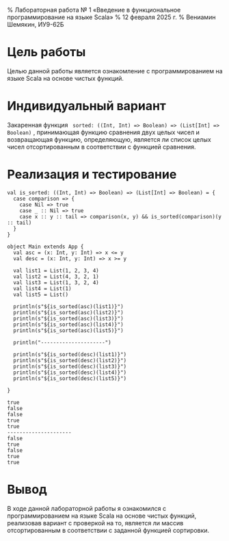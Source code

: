 % Лабораторная работа № 1 «Введение в функциональное
  программирование на языке Scala»
% 12 февраля 2025 г.
% Вениамин Шемякин, ИУ9-62Б

# Цель работы
Целью данной работы является ознакомление с программированием на языке Scala на основе чистых функций.

# Индивидуальный вариант
Закаренная функция ```
sorted: ((Int, Int) => Boolean) => (List[Int] => Boolean)```
, принимающая функцию сравнения двух целых чисел и возвращающая функцию,
 определяющую, является ли список целых чисел отсортированным в соответствии с функцией сравнения.

# Реализация и тестирование
```
val is_sorted: ((Int, Int) => Boolean) => (List[Int] => Boolean) = {
  case comparison => {
    case Nil => true
    case _ :: Nil => true
    case x :: y :: tail => comparison(x, y) && is_sorted(comparison)(y :: tail)
  }
}

object Main extends App {
  val asc = (x: Int, y: Int) => x <= y
  val desc = (x: Int, y: Int) => x >= y

  val list1 = List(1, 2, 3, 4)
  val list2 = List(4, 3, 2, 1)
  val list3 = List(1, 3, 2, 4)
  val list4 = List(1)
  val list5 = List()

  println(s"${is_sorted(asc)(list1)}")
  println(s"${is_sorted(asc)(list2)}")
  println(s"${is_sorted(asc)(list3)}")
  println(s"${is_sorted(asc)(list4)}")
  println(s"${is_sorted(asc)(list5)}")

  println("---------------------")

  println(s"${is_sorted(desc)(list1)}")
  println(s"${is_sorted(desc)(list2)}")
  println(s"${is_sorted(desc)(list3)}")
  println(s"${is_sorted(desc)(list4)}")
  println(s"${is_sorted(desc)(list5)}")

}
```

```
true
false
false
true
true
---------------------
false
true
false
true
true
```
# Вывод
В ходе данной лабораторной работы я ознакомился с программированием на языке Scala на основе чистых функций,
 реализовав вариант с проверкой на то, является ли массив отсортированным в соответствии
  с заданной функцией сортировки.